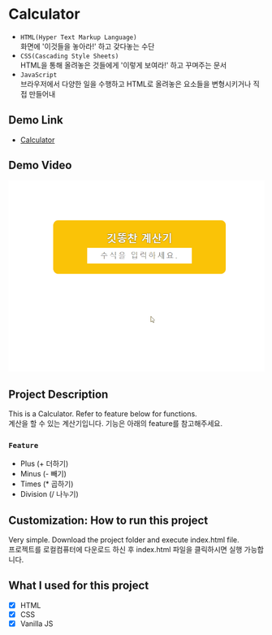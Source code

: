 # Calculator

- `HTML(Hyper Text Markup Language)`  
화면에 '이것들을 놓아라!' 하고 갖다놓는 수단
- `CSS(Cascading Style Sheets)`  
HTML을 통해 올려놓은 것들에게 '이렇게 보여라!' 하고 꾸며주는 문서
- `JavaScript`  
브라우저에서 다양한 일을 수행하고 HTML로 올려놓은 요소들을 변형시키거나 직접 만들어내

## Demo Link

- [Calculator](https://wook2124.github.io/Calculator/)

## Demo Video

![](demo.gif)

## Project Description 

This is a Calculator. Refer to feature below for functions.  
계산을 할 수 있는 계산기입니다. 기능은 아래의 feature를 참고해주세요.

### `Feature` 

- Plus (+ 더하기)
- Minus (- 빼기)
- Times (* 곱하기)
- Division (/ 나누기)

## Customization: How to run this project

Very simple. Download the project folder and execute index.html file.  
프로젝트를 로컬컴퓨터에 다운로드 하신 후 index.html 파일을 클릭하시면 실행 가능합니다.

## What I used for this project 

 - [X] HTML
 - [X] CSS
 - [X] Vanilla JS
